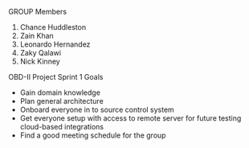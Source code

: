 GROUP Members
1. Chance Huddleston
2. Zain Khan
3. Leonardo Hernandez
4. Zaky Qalawi
5. Nick Kinney


OBD-II Project Sprint 1 Goals
- Gain domain knowledge
- Plan general architecture
- Onboard everyone in to source control system
- Get everyone setup with access to remote server for future testing cloud-based integrations
- Find a good meeting schedule for the group
